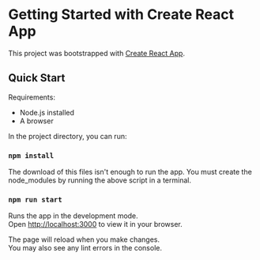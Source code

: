 # Getting Started with Create React App

This project was bootstrapped with [Create React App](https://github.com/facebook/create-react-app).

## Quick Start

Requirements:

- Node.js installed
- A browser

In the project directory, you can run:

### `npm install`

The download of this files isn't enough to run the app.
You must create the node_modules by running the above script in a terminal.

### `npm run start`

Runs the app in the development mode.\
Open [http://localhost:3000](http://localhost:3000) to view it in your browser.

The page will reload when you make changes.\
You may also see any lint errors in the console.
